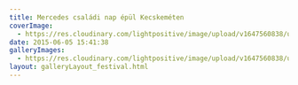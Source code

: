 ```yaml
---
title: Mercedes családi nap épül Kecskeméten
coverImage:
  - https://res.cloudinary.com/lightpositive/image/upload/v1647560838/uploads/Mercedes%20csal%C3%A1di%20nap%20%C3%A9p%C3%BCl%20Kecskem%C3%A9ten/2015.-4.-Merci-csal.-nap-06.05..jpg
date: 2015-06-05 15:41:38
galleryImages: 
  - https://res.cloudinary.com/lightpositive/image/upload/v1647560838/uploads/Mercedes%20csal%C3%A1di%20nap%20%C3%A9p%C3%BCl%20Kecskem%C3%A9ten/2015.-4.-Merci-csal.-nap-06.05..jpg
layout: galleryLayout_festival.html
---
```

